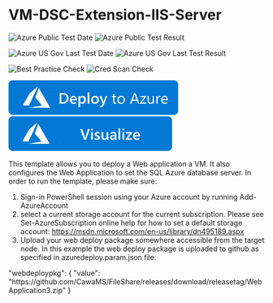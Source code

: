 # VM-DSC-Extension-IIS-Server

![Azure Public Test Date](https://azurequickstartsservice.blob.core.windows.net/badges/201-web-app-vm-dsc/PublicLastTestDate.svg)
![Azure Public Test Result](https://azurequickstartsservice.blob.core.windows.net/badges/201-web-app-vm-dsc/PublicDeployment.svg)

![Azure US Gov Last Test Date](https://azurequickstartsservice.blob.core.windows.net/badges/201-web-app-vm-dsc/FairfaxLastTestDate.svg)
![Azure US Gov Last Test Result](https://azurequickstartsservice.blob.core.windows.net/badges/201-web-app-vm-dsc/FairfaxDeployment.svg)

![Best Practice Check](https://azurequickstartsservice.blob.core.windows.net/badges/201-web-app-vm-dsc/BestPracticeResult.svg)
![Cred Scan Check](https://azurequickstartsservice.blob.core.windows.net/badges/201-web-app-vm-dsc/CredScanResult.svg)

[![Deploy To Azure](https://raw.githubusercontent.com/Azure/azure-quickstart-templates/master/1-CONTRIBUTION-GUIDE/images/deploytoazure.svg?sanitize=true)](https://portal.azure.com/#create/Microsoft.Template/uri/https%3A%2F%2Fraw.githubusercontent.com%2FAzure%2Fazure-quickstart-templates%2Fmaster%2F201-web-app-vm-dsc%2Fazuredeploy.json)  [![Visualize](https://raw.githubusercontent.com/Azure/azure-quickstart-templates/master/1-CONTRIBUTION-GUIDE/images/visualizebutton.svg?sanitize=true)](http://armviz.io/#/?load=https%3A%2F%2Fraw.githubusercontent.com%2FAzure%2Fazure-quickstart-templates%2Fmaster%2F201-web-app-vm-dsc%2Fazuredeploy.json)

<p>
This template allows you to deploy a Web application a VM. It also configures the Web Application to set the SQL Azure database server.
In order to run the template, please make sure:
</p>

1. Sign-in PowerShell session using your Azure account by running Add-AzureAccount
2. select a current storage account for the current subscription. Please see Set-AzureSubscription online help for how to set a default storage account: https://msdn.microsoft.com/en-us/library/dn495189.aspx
3. Upload your web deploy package somewhere accessible from the target node. In this example the web deploy package is uploaded to github as specified in azuredeploy.param.json file:

<p>
   "webdeploypkg": {
            "value": "https://github.com/CawaMS/FileShare/releases/download/releasetag/WebApplication3.zip"
        }
</P>


